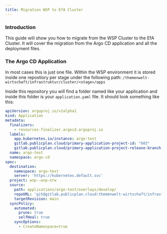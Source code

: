 ```yaml
---
title: Migration WSP to EfA Cluster
---
```


### Introduction

This guide will show you how to migrate from the WSP Cluster to the EfA Cluster. It will cover the migration from the Argo CD application and all the deployment files.

### The Argo CD Application

In most cases this is just one file. Within the WSP environment it is stored inside one repostiory per stage under the following path: `/themenwelt-wirtschaft/infrastruktur/cluster/<stage>/apps`

Inside this repository you will find a folder named like your application and inside this folder is your `application.yaml` file.
It should look something like this:

```yaml
apiVersion: argoproj.io/v1alpha1
kind: Application
metadata:
  finalizers:
    - resources-finalizer.argocd.argoproj.io
  labels:
    app.kubernetes.io/instance: argo-test
    gitlab.publicplan.cloud/primary-application-project-id: "603"
    gitlab.publicplan.cloud/primary-application-project-release-branch: develop
  name: argo-test
  namespace: argo-cd
spec:
  destination:
    namespace: argo-test
    server: 'https://kubernetes.default.svc'
  project: wsp--wsp-nrw
  source:
    path: applications/argo-test/overlays/develop/
    repoURL: 'git@gitlab.publicplan.cloud:themenwelt-wirtschaft/infrastruktur/common/app-configs.git'
    targetRevision: main
  syncPolicy:
    automated:
      prune: true
      selfHeal: true
    syncOptions:
      - CreateNamespace=true
```